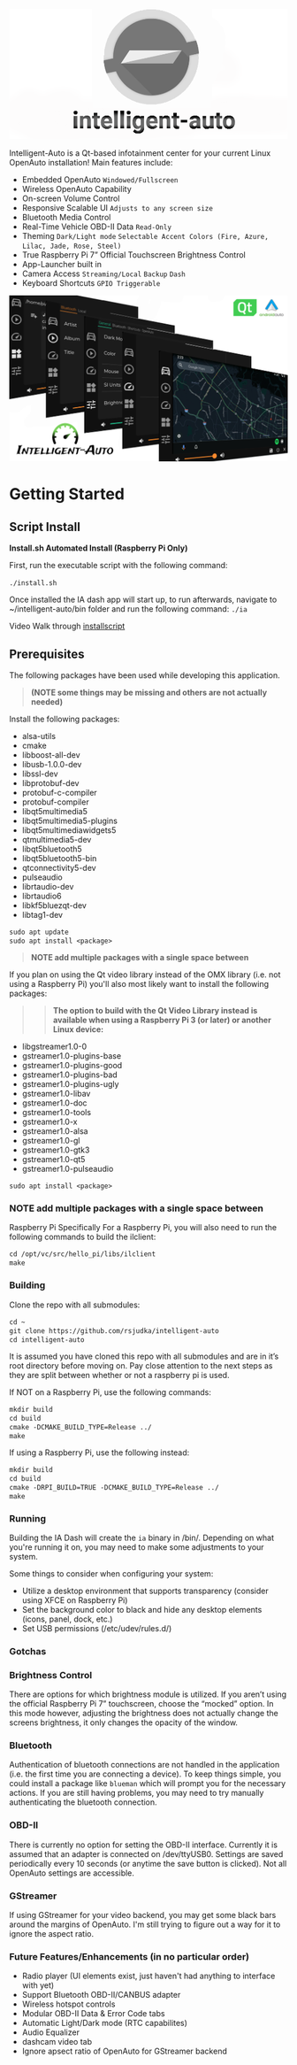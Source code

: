 

![logo](https://github.com/robert5974/intelligent-auto/blob/master/docs/imgs/IA_opendash_logo.png)

Intelligent-Auto is a Qt-based infotainment center for your current Linux OpenAuto installation!
Main features include:

*	Embedded OpenAuto `Windowed/Fullscreen`
*	Wireless OpenAuto Capability
*	On-screen Volume Control
*	Responsive Scalable UI `Adjusts to any screen size`
*	Bluetooth Media Control
*	Real-Time Vehicle OBD-II Data `Read-Only`
*	Theming `Dark/Light mode` `Selectable Accent Colors (Fire, Azure, Lilac, Jade, Rose, Steel)`
*	True Raspberry Pi 7” Official Touchscreen Brightness Control
*	App-Launcher built in
*	Camera Access `Streaming/Local` `Backup` `Dash`
*	Keyboard Shortcuts `GPIO Triggerable`


![home](https://github.com/robert5974/intelligent-auto/blob/master/docs/imgs/IA_layered_banner.png)


# Getting Started

## Script Install

**Install.sh Automated Install (Raspberry Pi Only)**

First, run the executable script with the following command:

```./install.sh```

Once installed the IA dash app will start up, to run afterwards, navigate to ~/intelligent-auto/bin folder and run the following command:
```./ia```

Video Walk through
[installscript](https://youtu.be/EIS7Vx9JuL0)

## Prerequisites

The following packages have been used while developing this application.
> **(NOTE some things may be missing and others are not actually needed)**

Install the following packages:
*	alsa-utils
*	cmake
*	libboost-all-dev
*	libusb-1.0.0-dev
*	libssl-dev
*	libprotobuf-dev
*	protobuf-c-compiler
*	protobuf-compiler
*	libqt5multimedia5
*	libqt5multimedia5-plugins
*	libqt5multimediawidgets5
*	qtmultimedia5-dev
*	libqt5bluetooth5
*	libqt5bluetooth5-bin
*	qtconnectivity5-dev
*	pulseaudio
*	librtaudio-dev
*	librtaudio6
*	libkf5bluezqt-dev
*	libtag1-dev
```
sudo apt update
sudo apt install <package>
```
> **NOTE add multiple packages with a single space between**

If you plan on using the Qt video library instead of the OMX library (i.e. not using a Raspberry Pi) you'll also most likely want to install the following packages:

>> **The option to build with the Qt Video Library instead is available when using a Raspberry Pi 3 (or later) or another Linux device:**

*	libgstreamer1.0-0
*	gstreamer1.0-plugins-base
*	gstreamer1.0-plugins-good
*	gstreamer1.0-plugins-bad
*	gstreamer1.0-plugins-ugly
*	gstreamer1.0-libav
*	gstreamer1.0-doc
*	gstreamer1.0-tools
*	gstreamer1.0-x
*	gstreamer1.0-alsa
*	gstreamer1.0-gl
*	gstreamer1.0-gtk3
*	gstreamer1.0-qt5
*	gstreamer1.0-pulseaudio
```
sudo apt install <package>
```
### NOTE add multiple packages with a single space between

Raspberry Pi Specifically
For a Raspberry Pi, you will also need to run the following commands to build the ilclient:
```
cd /opt/vc/src/hello_pi/libs/ilclient
make
```

### Building
Clone the repo with all submodules:
```
cd ~
git clone https://github.com/rsjudka/intelligent-auto
cd intelligent-auto
```
It is assumed you have cloned this repo with all submodules and are in it’s root directory before moving on.  Pay close attention to the next steps as they are split between whether or not a raspberry pi is used.

If NOT on a Raspberry Pi, use the following commands:
```
mkdir build
cd build
cmake -DCMAKE_BUILD_TYPE=Release ../
make
```
If using a Raspberry Pi, use the following instead:
```
mkdir build
cd build
cmake -DRPI_BUILD=TRUE -DCMAKE_BUILD_TYPE=Release ../
make
```
### Running

Building the IA Dash will create the ```ia``` binary in <build folder>/bin/.  Depending on what you're running it on, you may need to make some adjustments to your system.

Some things to consider when configuring your system:
*	Utilize a desktop environment that supports transparency (consider using XFCE on Raspberry Pi)
*	Set the background color to black and hide any desktop elements (icons, panel, dock, etc.)
*	Set USB permissions (/etc/udev/rules.d/<rules file>)

### Gotchas

### Brightness Control

There are options for which brightness module is utilized.  If you aren’t using the official Raspberry Pi 7” touchscreen, choose the “mocked” option.  In this mode however, adjusting the brightness does not actually change the screens brightness, it only changes the opacity of the window.

### Bluetooth

Authentication of bluetooth connections are not handled in the application (i.e. the first time you are connecting a device). To keep things simple, you could install a package like ```blueman``` which will prompt you for the necessary actions. If you are still having problems, you may need to try manually authenticating the bluetooth connection.

### OBD-II

There is currently no option for setting the OBD-II interface. Currently it is assumed that an adapter is connected on /dev/ttyUSB0.
Settings are saved periodically every 10 seconds (or anytime the save button is clicked).
Not all OpenAuto settings are accessible.

### GStreamer

If using GStreamer for your video backend, you may get some black bars around the margins of OpenAuto. I'm still trying to figure out a way for it to ignore the aspect ratio.


### Future Features/Enhancements (in no particular order)

*	Radio player (UI elements exist, just haven't had anything to interface with yet)
*	Support Bluetooth OBD-II/CANBUS adapter
*	Wireless hotspot controls
*	Modular OBD-II Data & Error Code tabs
*	Automatic Light/Dark mode (RTC capabilites)
*	Audio Equalizer
*	dashcam video tab
*	Ignore apsect ratio of OpenAuto for GStreamer backend

